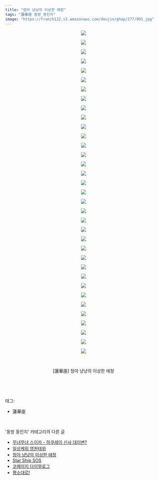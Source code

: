 ```yaml
---
title: "청아 냥냥의 이상한 애정"
tags: "蓮華座 동방_동인지"
image: "https://franch122.s3.amazonaws.com/doujin/ghap/277/001.jpg"
---
```

<div class="article">
<p style="text-align: center; clear: none; float: none;"><img src="{{ site.imgserver4 }}/ghap/277/001.jpg"/></p>
<p style="text-align: center; clear: none; float: none;"><img src="{{ site.imgserver4 }}/ghap/277/002.jpg"/></p>
<p style="text-align: center; clear: none; float: none;"><img src="{{ site.imgserver4 }}/ghap/277/003.jpg"/></p>
<p style="text-align: center; clear: none; float: none;"><img src="{{ site.imgserver4 }}/ghap/277/004.jpg"/></p>
<p style="text-align: center; clear: none; float: none;"><img src="{{ site.imgserver4 }}/ghap/277/005.jpg"/></p>
<p style="text-align: center; clear: none; float: none;"><img src="{{ site.imgserver4 }}/ghap/277/006.jpg"/></p>
<p style="text-align: center; clear: none; float: none;"><img src="{{ site.imgserver4 }}/ghap/277/007.jpg"/></p>
<p style="text-align: center; clear: none; float: none;"><img src="{{ site.imgserver4 }}/ghap/277/008.jpg"/></p>
<p style="text-align: center; clear: none; float: none;"><img src="{{ site.imgserver4 }}/ghap/277/009.jpg"/></p>
<p style="text-align: center; clear: none; float: none;"><img src="{{ site.imgserver4 }}/ghap/277/010.jpg"/></p>
<p style="text-align: center; clear: none; float: none;"><img src="{{ site.imgserver4 }}/ghap/277/011.jpg"/></p>
<p style="text-align: center; clear: none; float: none;"><img src="{{ site.imgserver4 }}/ghap/277/012.jpg"/></p>
<p style="text-align: center; clear: none; float: none;"><img src="{{ site.imgserver4 }}/ghap/277/013.jpg"/></p>
<p style="text-align: center; clear: none; float: none;"><img src="{{ site.imgserver4 }}/ghap/277/014.jpg"/></p>
<p style="text-align: center; clear: none; float: none;"><img src="{{ site.imgserver4 }}/ghap/277/015.jpg"/></p>
<p style="text-align: center; clear: none; float: none;"><img src="{{ site.imgserver4 }}/ghap/277/016.jpg"/></p>
<p style="text-align: center; clear: none; float: none;"><img src="{{ site.imgserver4 }}/ghap/277/017.jpg"/></p>
<p style="text-align: center; clear: none; float: none;"><img src="{{ site.imgserver4 }}/ghap/277/018.jpg"/></p>
<p style="text-align: center; clear: none; float: none;"><img src="{{ site.imgserver4 }}/ghap/277/019.jpg"/></p>
<p style="text-align: center; clear: none; float: none;"><img src="{{ site.imgserver4 }}/ghap/277/020.jpg"/></p>
<p style="text-align: center; clear: none; float: none;"><img src="{{ site.imgserver4 }}/ghap/277/021.jpg"/></p>
<p style="text-align: center; clear: none; float: none;"><img src="{{ site.imgserver4 }}/ghap/277/022.jpg"/></p>
<p style="text-align: center; clear: none; float: none;"><img src="{{ site.imgserver4 }}/ghap/277/023.jpg"/></p>
<p style="text-align: center; clear: none; float: none;"><img src="{{ site.imgserver4 }}/ghap/277/024.jpg"/></p>
<p style="text-align: center; clear: none; float: none;"><img src="{{ site.imgserver4 }}/ghap/277/025.jpg"/></p>
<p style="text-align: center; clear: none; float: none;"><img src="{{ site.imgserver4 }}/ghap/277/026.jpg"/></p>
<p style="text-align: center; clear: none; float: none;"><img src="{{ site.imgserver4 }}/ghap/277/027.jpg"/></p>
<p style="text-align: center; clear: none; float: none;"><img src="{{ site.imgserver4 }}/ghap/277/028.jpg"/></p>
<p style="text-align: center; clear: none; float: none;"><img src="{{ site.imgserver4 }}/ghap/277/029.jpg"/></p>
<p style="text-align: center; clear: none; float: none;"><img src="{{ site.imgserver4 }}/ghap/277/030.jpg"/></p>
<p style="text-align: center; clear: none; float: none;"><img src="{{ site.imgserver4 }}/ghap/277/031.jpg"/></p>
<p style="text-align: center; clear: none; float: none;"><img src="{{ site.imgserver4 }}/ghap/277/032.jpg"/></p>
<p style="text-align: center; clear: none; float: none;"><img src="{{ site.imgserver4 }}/ghap/277/033.jpg"/></p>
<p style="text-align: center; clear: none; float: none;"><img src="{{ site.imgserver4 }}/ghap/277/034.jpg"/></p>
<p style="text-align: center; clear: none; float: none;"><img src="{{ site.imgserver4 }}/ghap/277/035.jpg"/></p>
<p style="text-align: center; clear: none; float: none;"><br/></p>
<p style="text-align: center; clear: none; float: none;">[蓮華座] 청아 냥냥의 이상한 애정</p>
<p><br/></p>
</div><br/>
<div class="tagTrail">
<p>태그: </p>
<ul>
<li>蓮華座</li>
</ul>
</div><br/>
<div class="another">
<p>'동방 동인지' 카테고리의 다른 글</p>
<ul>
<li><a href="/ghap_279">무녀무녀 스이카 - 하쿠레이 신사 대이변?</a></li>
<li><a href="/ghap_278">일상케위 영원테위</a></li>
<li><a href="/ghap_277">청아 냥냥의 이상한 애정</a></li>
<li><a href="/ghap_276">Star Ship SOS</a></li>
<li><a href="/ghap_275">코메이지 다이얼로그</a></li>
<li><a href="/ghap_274">평소대로!</a></li>
</ul>
</div><br/>
<div class="cb_module cb_fluid">
<div class="cb_wrt cb_profile">
</div><!-- commentList close -->
</div><br/>
